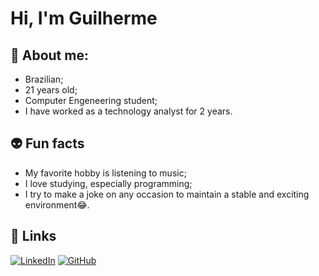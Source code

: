 # Hi, I'm Guilherme

## 🥳 About me:
- Brazilian;
- 21 years old;
- Computer Engeneering student;
- I have worked as a technology analyst for 2 years.

## 👽 Fun facts
- My favorite hobby is listening to music;
- I love studying, especially programming;
- I try to make a joke on any occasion to maintain a stable and exciting environment😂.


## 🔗 Links
[![LinkedIn](https://img.shields.io/badge/LinkedIn-0077B5?style=for-the-badge&logo=linkedin&logoColor=white)](https://www.linkedin.com/in/guilherme-malicki-barbosa-414879206?utm_source=share&utm_campaign=share_via&utm_content=profile&utm_medium=ios_app)
[![GitHub](https://img.shields.io/badge/GitHub-100000?style=for-the-badge&logo=github&logoColor=white)](https://github.com/guimalicki)








